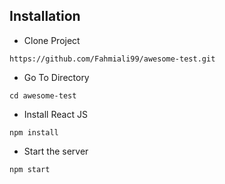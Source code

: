 ## Installation

- Clone Project

```
https://github.com/Fahmiali99/awesome-test.git
```

- Go To Directory

```
cd awesome-test
```

- Install React JS

```
npm install
```

- Start the server

```
npm start
```
